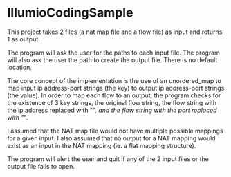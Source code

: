 # IllumioCodingSample

This project takes 2 files (a nat map file and a flow file) as input and returns 1 as output.

The program will ask the user for the paths to each input file. The program will also ask the user the path to create the output file.
There is no default location.

The core concept of the implementation is the use of an unordered_map to map input ip address-port strings (the key) to output ip address-port strings (the value).
In order to map each flow to an output, the program checks for the existence of 3 key strings, the original flow string, the flow string with the ip address replaced with "*", and the flow string with the port replaced with "*".

I assumed that the NAT map file would not have multiple possible mappings for a given input.
I also assumed that no output for a NAT mapping would exist as an input in the NAT mapping (ie. a flat mapping structure).

The program will alert the user and quit if any of the 2 input files or the output file fails to open.
